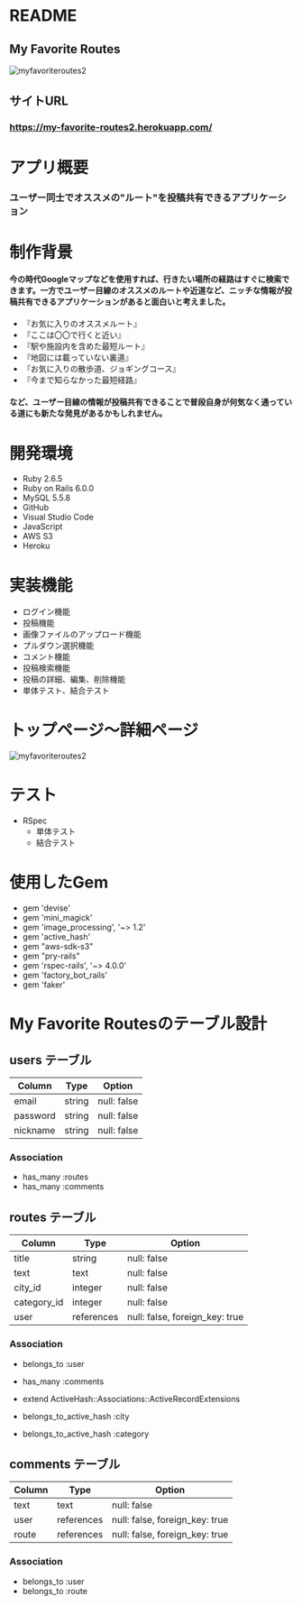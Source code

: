 # README
## My Favorite Routes
![myfavoriteroutes2](https://user-images.githubusercontent.com/74900438/106980114-f227f580-67a2-11eb-8e62-e96f161ae23c.jpg)

## サイトURL
### https://my-favorite-routes2.herokuapp.com/

# アプリ概要
### ユーザー同士でオススメの"ルート"を投稿共有できるアプリケーション


# 制作背景
#### 今の時代Googleマップなどを使用すれば、行きたい場所の経路はすぐに検索できます。一方でユーザー目線のオススメのルートや近道など、ニッチな情報が投稿共有できるアプリケーションがあると面白いと考えました。
* 『お気に入りのオススメルート』
* 『ここは〇〇で行くと近い』
* 『駅や施設内を含めた最短ルート』
* 『地図には載っていない裏道』
* 『お気に入りの散歩道、ジョギングコース』
* 『今まで知らなかった最短経路』
#### など、ユーザー目線の情報が投稿共有できることで普段自身が何気なく通っている道にも新たな発見があるかもしれません。


# 開発環境
* Ruby 2.6.5
* Ruby on Rails 6.0.0
* MySQL 5.5.8
* GitHub
* Visual Studio Code
* JavaScript
* AWS S3
* Heroku


# 実装機能
* ログイン機能
* 投稿機能
* 画像ファイルのアップロード機能
* プルダウン選択機能
* コメント機能
* 投稿検索機能
* 投稿の詳細、編集、削除機能
* 単体テスト、結合テスト

# トップページ〜詳細ページ
![myfavoriteroutes2](https://user-images.githubusercontent.com/74900438/107002563-c6bb0000-67ce-11eb-879f-b178b8843598.jpg)


# テスト
* RSpec
  - 単体テスト
  - 結合テスト


# 使用したGem
* gem 'devise'
* gem 'mini_magick'
* gem 'image_processing', '~> 1.2'
* gem 'active_hash'
* gem "aws-sdk-s3"
* gem "pry-rails"
* gem 'rspec-rails', '~> 4.0.0'
* gem 'factory_bot_rails'
* gem 'faker'


# My Favorite Routesのテーブル設計

## users テーブル

| Column     | Type   | Option      |
| ---------- | -----  | ----------- | 
| email      | string | null: false |
| password   | string | null: false |
| nickname   | string | null: false |

### Association

- has_many :routes
- has_many :comments

## routes テーブル

| Column      | Type       | Option                         |
| ----------- | ---------- | ------------------------------ |
| title       | string     | null: false                    |      
| text        | text       | null: false                    |
| city_id     | integer    | null: false                    |
| category_id | integer    | null: false                    |
| user        | references | null: false, foreign_key: true |

### Association

- belongs_to :user
- has_many :comments

- extend ActiveHash::Associations::ActiveRecordExtensions
- belongs_to_active_hash :city
- belongs_to_active_hash :category

## comments テーブル

| Column    | Type       | Option                         |
| --------- | ---------- | ------------------------------ |
| text      | text       | null: false                    |
| user      | references | null: false, foreign_key: true |
| route     | references | null: false, foreign_key: true |

### Association

- belongs_to :user
- belongs_to :route